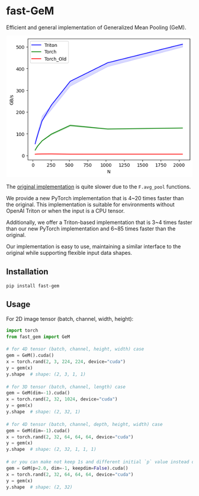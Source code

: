 # fast-GeM

Efficient and general implementation of Generalized Mean Pooling (GeM).

<!-- ![benchmark_result](./assets/benchmark.png) -->
![benchmark_result](https://raw.githubusercontent.com/Kitsunetic/fast-GeM/master/assets/benchmark.png?token=GHSAT0AAAAAACQVW5PRDT3UYGFC6QHKAWNQZT426SA)

The [original implementation](https://amaarora.github.io/posts/2020-08-30-gempool.html#pytorch-implementation) is quite slower due to the `F.avg_pool` functions.

We provide a new PyTorch implementation that is 4\~20 times faster than the original.
This implementation is suitable for environments without OpenAI Triton or when the input is a CPU tensor.

Additionally, we offer a Triton-based implementation that is 3\~4 times faster than our new PyTorch implementation and 6\~85 times faster than the original.

Our implementation is easy to use, maintaining a similar interface to the original while supporting flexible input data shapes.



## Installation

```sh
pip install fast-gem
```



## Usage

For 2D image tensor (batch, channel, width, height):
```py
import torch
from fast_gem import GeM

# for 4D tensor (batch, channel, height, width) case
gem = GeM().cuda()
x = torch.rand(2, 3, 224, 224, device="cuda")
y = gem(x)
y.shape  # shape: (2, 3, 1, 1)

# for 3D tensor (batch, channel, length) case
gem = GeM(dim=-1).cuda()
x = torch.rand(2, 32, 1024, device="cuda")
y = gem(x)
y.shape  # shape: (2, 32, 1)

# for 4D tensor (batch, channel, depth, height, width) case
gem = GeM(dim=-1).cuda()
x = torch.rand(2, 32, 64, 64, 64, device="cuda")
y = gem(x)
y.shape  # shape: (2, 32, 1, 1, 1)

# or you can make not keep 1s and different initial `p` value instead of 3.0
gem = GeM(p=2.0, dim=-1, keepdim=False).cuda()
x = torch.rand(2, 32, 64, 64, 64, device="cuda")
y = gem(x)
y.shape  # shape: (2, 32)
```
